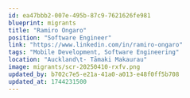 ```yaml
---
id: ea47bbb2-007e-495b-87c9-7621626fe981
blueprint: migrants
title: "Ramiro Ongaro"
position: "Software Engineer"
link: "https://www.linkedin.com/in/ramiro-ongaro"
tags: "Mobile Development, Software Engineering"
location: "Auckland\t- Tāmaki Makaurau"
image: migrants/scr-20250410-rxfv.png
updated_by: b702c7e5-e21a-41a0-a013-e48f0ff5b708
updated_at: 1744231500
---
```

